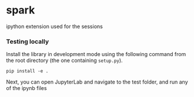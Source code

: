 # spark
ipython extension used for the sessions

### Testing locally
Install the library in development mode using the following command from the root directory (the one containing `setup.py`).

```shell
pip install -e .
```

Next, you can open JupyterLab and navigate to the test folder, and run any of the ipynb files